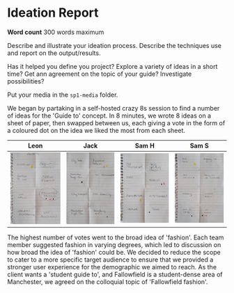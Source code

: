 # Ideation Report
**Word count** 300 words maximum

Describe and illustrate your ideation process. Describe the techniques use and report on the output/results.

Has it helped you define you project? Explore a variety of ideas in a short time? Get ann agreement on the topic of your guide? Investigate possibilities?

Put your media in the `sp1-media` folder.

We began by partaking in a self-hosted crazy 8s session to find a number of ideas for the 'Guide to' concept. 
In 8 minutes, we wrote 8 ideas on a sheet of paper, then swapped between us, each giving a vote in the form of a coloured dot on the idea we liked the most from each sheet.

| Leon   | Jack         | Sam H | Sam S |
| :-------------: |:-------------:| :-----:|:-------:|
|<img src="sp1-media/img4.jpg" alt="Crazy 8s output" title="Crazy 8s session outputs">|<img src="sp1-media/img1.jpg" alt="Crazy 8s output" title="Crazy 8s session outputs">|<img src="sp1-media/img2.jpg" alt="Crazy 8s output" title="Crazy 8s session outputs">|<img src="sp1-media/img3.jpg" alt="Crazy 8s output" title="Crazy 8s session outputs">|

The highest number of votes went to the broad idea of 'fashion'. Each team member suggested fashion in varying degrees, which led to discussion on how broad the idea of 'fashion' could be. We decided to reduce the scope to cater to a more specific target audience to ensure that we provided a stronger user experience for the demographic we aimed to reach. As the client wants a 'student guide to', and Fallowfield is a student-dense area of Manchester, we agreed on the colloquial topic of 'Fallowfield fashion'.

